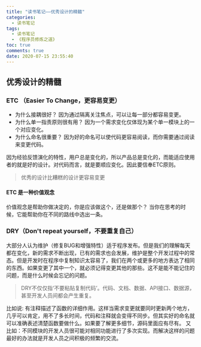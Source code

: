 ```yaml
---
title: "读书笔记——优秀设计的精髓"
categories:
  - 读书笔记
tags:
  - 读书笔记
  - 《程序员修炼之道》
toc: true
comments: true
date: 2020-07-15 23:55:40
---
```



## 优秀设计的精髓 ## 

### ETC （Easier To Change，更容易变更） ###

- 为什么接耦很好？ 因为通过隔离关注焦点，可以让每一部分都容易变更。
- 为什么单一指责原则很有用？ 因为一个需求变化仅体现为某个单一模块上的一个对应变化。
- 为什么命名很重要？ 因为好的命名可以使代码更容易阅读，而你需要通过阅读来变更代码。

因为经验反馈演化的特性，用户总是变化的，所以产品总是变化的，而能适应使用者的就是好的设计。对代码而言，就是要顺应变化。因此要信奉ETC原则。

> 优秀的设计比糟糕的设计更容易变更

#### ETC 是一种价值观念 ####

价值观念是帮助你做决定的，你是应该做这个，还是做那个？ 当你在思考的时候，它能帮助你在不同的路线中选出一条。

### DRY（Don't repeat yourself，不要重复自己） ###

大部分人认为维护（修复BUG和增强特性）适于程序发布。但是我们的理解每天都在变化，新的需求不断出现，已有的需求也会发展，维护是整个开发过程中的常态。但是开发时在程序中复制知识太容易了，我们在两个或更多的地方表达了相同的东西。如果变更了其中一个，就必须记得变更其他的那些。这不是能不能记住的问题，而是什么时候会忘记的问题。

> DRY不仅仅指‘不要粘贴复制代码’。代码、文档、数据、API接口、数据源，甚至开发人员间都会产生重复。

比如说: 有注释描述了函数的详细作用。这样当需求变更就要同时更新两个地方，几乎可以肯定，用不了多长时间，代码和注释就会变得不同步。但其实好的命名就可以准确表述清楚函数要做什么。如果要了解更多细节，源码里面应有尽有。
又比如：不同模块的开发人员很可能对相同功能进行了多次实现。而解决这样的问题最好的办法就是开发人员之间积极的频繁的交流。







